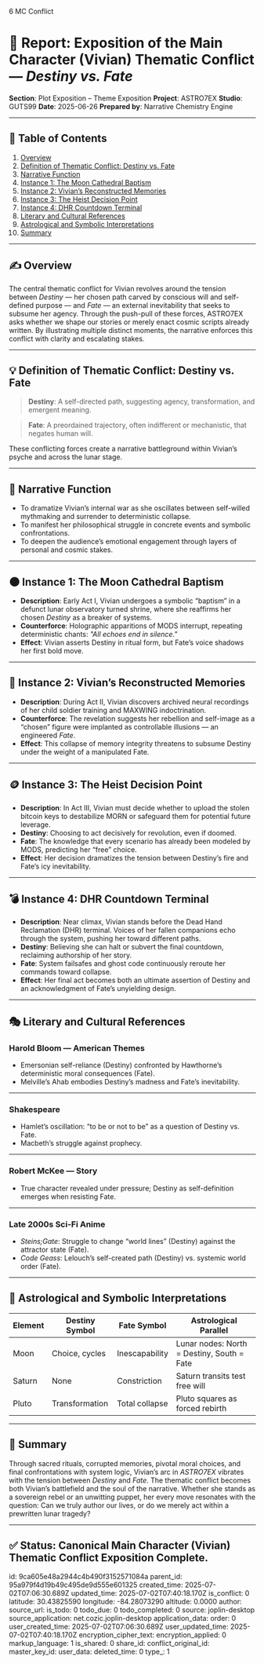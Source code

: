 6 MC Conflict

# 📘 Report: Exposition of the Main Character (Vivian) Thematic Conflict — *Destiny vs. Fate*

**Section**: Plot Exposition – Theme Exposition
**Project**: ASTRO7EX
**Studio**: GUTS99
**Date**: 2025-06-26
**Prepared by**: Narrative Chemistry Engine

---

## 📓 Table of Contents

1. [Overview](#overview)
2. [Definition of Thematic Conflict: Destiny vs. Fate](#definition-of-thematic-conflict-destiny-vs-fate)
3. [Narrative Function](#narrative-function)
4. [Instance 1: The Moon Cathedral Baptism](#instance-1-the-moon-cathedral-baptism)
5. [Instance 2: Vivian’s Reconstructed Memories](#instance-2-vivians-reconstructed-memories)
6. [Instance 3: The Heist Decision Point](#instance-3-the-heist-decision-point)
7. [Instance 4: DHR Countdown Terminal](#instance-4-dhr-countdown-terminal)
8. [Literary and Cultural References](#literary-and-cultural-references)
9. [Astrological and Symbolic Interpretations](#astrological-and-symbolic-interpretations)
10. [Summary](#summary)

---

## ✍️ Overview

The central thematic conflict for Vivian revolves around the tension between *Destiny* — her chosen path carved by conscious will and self-defined purpose — and *Fate* — an external inevitability that seeks to subsume her agency. Through the push-pull of these forces, ASTRO7EX asks whether we shape our stories or merely enact cosmic scripts already written. By illustrating multiple distinct moments, the narrative enforces this conflict with clarity and escalating stakes.

---

## 💡 Definition of Thematic Conflict: Destiny vs. Fate

> **Destiny**: A self-directed path, suggesting agency, transformation, and emergent meaning.

> **Fate**: A preordained trajectory, often indifferent or mechanistic, that negates human will.

These conflicting forces create a narrative battleground within Vivian’s psyche and across the lunar stage.

---

## 🎯 Narrative Function

* To dramatize Vivian’s internal war as she oscillates between self-willed mythmaking and surrender to deterministic collapse.
* To manifest her philosophical struggle in concrete events and symbolic confrontations.
* To deepen the audience’s emotional engagement through layers of personal and cosmic stakes.

---

## 🌑 Instance 1: The Moon Cathedral Baptism

* **Description**: Early Act I, Vivian undergoes a symbolic “baptism” in a defunct lunar observatory turned shrine, where she reaffirms her chosen *Destiny* as a breaker of systems.
* **Counterforce**: Holographic apparitions of MODS interrupt, repeating deterministic chants: *"All echoes end in silence."*
* **Effect**: Vivian asserts Destiny in ritual form, but Fate’s voice shadows her first bold move.

---

## 🧠 Instance 2: Vivian’s Reconstructed Memories

* **Description**: During Act II, Vivian discovers archived neural recordings of her child soldier training and MAXWING indoctrination.
* **Counterforce**: The revelation suggests her rebellion and self-image as a “chosen” figure were implanted as controllable illusions — an engineered *Fate*.
* **Effect**: This collapse of memory integrity threatens to subsume Destiny under the weight of a manipulated Fate.

---

## 🪙 Instance 3: The Heist Decision Point

* **Description**: In Act III, Vivian must decide whether to upload the stolen bitcoin keys to destabilize MORN or safeguard them for potential future leverage.
* **Destiny**: Choosing to act decisively for revolution, even if doomed.
* **Fate**: The knowledge that every scenario has already been modeled by MODS, predicting her “free” choice.
* **Effect**: Her decision dramatizes the tension between Destiny’s fire and Fate’s icy inevitability.

---

## 💣 Instance 4: DHR Countdown Terminal

* **Description**: Near climax, Vivian stands before the Dead Hand Reclamation (DHR) terminal. Voices of her fallen companions echo through the system, pushing her toward different paths.
* **Destiny**: Believing she can halt or subvert the final countdown, reclaiming authorship of her story.
* **Fate**: System failsafes and ghost code continuously reroute her commands toward collapse.
* **Effect**: Her final act becomes both an ultimate assertion of Destiny and an acknowledgment of Fate’s unyielding design.

---

## 🎭 Literary and Cultural References

### **Harold Bloom — American Themes**

* Emersonian self-reliance (Destiny) confronted by Hawthorne’s deterministic moral consequences (Fate).
* Melville’s Ahab embodies Destiny’s madness and Fate’s inevitability.

---

### **Shakespeare**

* Hamlet’s oscillation: “to be or not to be” as a question of Destiny vs. Fate.
* Macbeth’s struggle against prophecy.

---

### **Robert McKee — Story**

* True character revealed under pressure; Destiny as self-definition emerges when resisting Fate.

---

### **Late 2000s Sci-Fi Anime**

* *Steins;Gate*: Struggle to change “world lines” (Destiny) against the attractor state (Fate).
* *Code Geass*: Lelouch’s self-created path (Destiny) vs. systemic world order (Fate).

---

## 🌌 Astrological and Symbolic Interpretations

| Element | Destiny Symbol | Fate Symbol    | Astrological Parallel                      |
| ------- | -------------- | -------------- | ------------------------------------------ |
| Moon    | Choice, cycles | Inescapability | Lunar nodes: North = Destiny, South = Fate |
| Saturn  | None           | Constriction   | Saturn transits test free will             |
| Pluto   | Transformation | Total collapse | Pluto squares as forced rebirth            |

---

## 🎯 Summary

Through sacred rituals, corrupted memories, pivotal moral choices, and final confrontations with system logic, Vivian’s arc in *ASTRO7EX* vibrates with the tension between *Destiny* and *Fate*. The thematic conflict becomes both Vivian’s battlefield and the soul of the narrative. Whether she stands as a sovereign rebel or an unwitting puppet, her every move resonates with the question: Can we truly author our lives, or do we merely act within a prewritten lunar tragedy?

---

## ✅ Status: Canonical Main Character (Vivian) Thematic Conflict Exposition Complete.


id: 9ca605e48a2944c4b490f3152571084a
parent_id: 95a979f4d19b49c495de9d555e601325
created_time: 2025-07-02T07:06:30.689Z
updated_time: 2025-07-02T07:40:18.170Z
is_conflict: 0
latitude: 30.43825590
longitude: -84.28073290
altitude: 0.0000
author: 
source_url: 
is_todo: 0
todo_due: 0
todo_completed: 0
source: joplin-desktop
source_application: net.cozic.joplin-desktop
application_data: 
order: 0
user_created_time: 2025-07-02T07:06:30.689Z
user_updated_time: 2025-07-02T07:40:18.170Z
encryption_cipher_text: 
encryption_applied: 0
markup_language: 1
is_shared: 0
share_id: 
conflict_original_id: 
master_key_id: 
user_data: 
deleted_time: 0
type_: 1